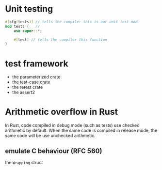 # Unit testing
```rust
#[cfg(tests)] // tells the compiler this is uor unit test mod
mod tests {   //
    use super::*;

    #[test] // tells the compiler this function 
}
```

# test framework
- the parameterized crate
- the test-case crate
- the retest crate
- the assert2

# Arithmetic overflow in Rust
In Rust, code compiled in debug mode (such as tests) use checked arithmetic by 
default. When the same code is compiled in release mode, the same code will be 
use unchecked arithmetic.
## emulate C behaviour (RFC 560)
the `Wrapping` struct

